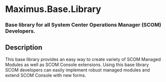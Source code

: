 # Maximus.Base.Library
### Base library for all System Center Operations Manager (SCOM) Developers.

## Description

This base library provides an easy way to create variety of SCOM Managed Modules as well as SCOM Console extensions. Using this base library SCOM developers can easily implement robust managed modules and extend SCOM Console with new forms.